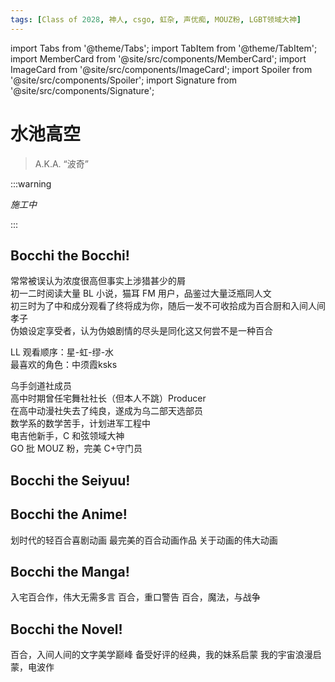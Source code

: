 ```yaml
---
tags: [Class of 2028, 神人, csgo, 虹杂, 声优痴, MOUZ粉, LGBT领域大神]
---
```


import Tabs from '@theme/Tabs';
import TabItem from '@theme/TabItem';
import MemberCard from '@site/src/components/MemberCard';
import ImageCard from '@site/src/components/ImageCard';
import Spoiler from '@site/src/components/Spoiler';
import Signature from '@site/src/components/Signature';

# 水池高空

> A.K.A. “波奇”

<MemberCard
  name="水池高空"
  subtitle="词条主角"
  avatar="https://lain.bgm.tv/pic/user/c/000/73/46/734644.jpg"
  link="https://bangumi.tv/user/734644"
/>

:::warning

_施工中_

:::

## Bocchi the Bocchi!

常常被误认为浓度很高但事实上涉猎甚少的屑\
初一二时阅读大量 BL 小说，猫耳 FM 用户，品鉴过大量泛瓶同人文\
初三时为了中和成分观看了终将成为你，随后一发不可收拾成为百合厨和入间人间孝子\
伪娘设定享受者，认为伪娘剧情的尽头是同化<Spoiler>这又何尝不是一种百合</Spoiler>

LL 观看顺序：星-虹-缪-水\
最喜欢的角色：中须霞<Spoiler>ksks</Spoiler>

乌手剑道社成员\
高中时期曾任宅舞社社长（但本人不跳）<Spoiler>Producer</Spoiler>\
在高中动漫社失去了纯良，遂成为乌二部天选部员\
数学系的数学苦手，计划进军工程中\
电吉他新手，C 和弦领域大神\
GO 批 MOUZ 粉，完美 C+守门员

## Bocchi the Seiyuu!

<MemberCard
name="相良茉优"
subtitle="假偶像，真兄弟"
avatar="https://pbs.twimg.com/profile_images/1815297063011352576/dsfZlISE_400x400.jpg"
link="https://highpine.co.jp/talent/sagara-mayu.html"
/>

<MemberCard
  name="楠木灯"
  subtitle="不能忘记的人"
  avatar="https://pbs.twimg.com/profile_images/1833156286617468928/vFmpd0Wv_400x400.jpg"
  link="https://www.kusunokitomori.com/"
/>

<MemberCard
  name="黑泽朋世"
  subtitle="我爹，演技无敌"
  avatar="https://pbs.twimg.com/profile_images/1734220846171086848/CWcgeLfU_400x400.jpg"
  link="https://tomoyokurosawa.com/"
/>

## Bocchi the Anime!

<Tabs>
  <TabItem value="anime-1" label="孤独摇滚">
    划时代的轻百合喜剧动画
    <ImageCard
      image="https://lain.bgm.tv/r/400/pic/cover/l/e2/e7/328609_2EHLJ.jpg"
      title="ぼっち・ざ・ろっく！"
      link="https://bangumi.tv/subject/328609"
      maxWidth="360px"
    />
  </TabItem>

  <TabItem value="anime-2" label="莉兹与青鸟">
    最完美的百合动画作品
    <ImageCard
      image="https://lain.bgm.tv/r/400/pic/cover/l/1d/35/216371_5926R.jpg"
      title="リズと青い鳥"
      link="https://bgm.tv/subject/216371"
      maxWidth="360px"
    />
  </TabItem>

  <TabItem value="anime-3" label="白箱">
    关于动画的伟大动画
    <ImageCard
      image="https://lain.bgm.tv/r/400/pic/cover/l/73/26/110467_Fx9tT.jpg"
      title="SHIROBAKO"
      link="https://bgm.tv/subject/110467"
      maxWidth="360px"
    />
  </TabItem>
</Tabs>

## Bocchi the Manga!

<Tabs>
  <TabItem value="manga-1" label="终将成为你">
    入宅百合作，伟大无需多言
    <ImageCard
      image="https://lain.bgm.tv/r/400/pic/cover/l/32/48/132936_KlKa0.jpg"
      title="やがて君になる"
      link="https://bgm.tv/subject/132936"
      maxWidth="360px"
    />
  </TabItem>

  <TabItem value="manga-2" label="污秽不堪的你最可爱了">
    百合，重口警告
    <ImageCard
      image="https://lain.bgm.tv/r/400/pic/cover/l/7a/ec/285054_GuQL6.jpg"
      title="きたない君がいちばんかわいい"
      link="https://bgm.tv/subject/285054"
      maxWidth="360px"
    />
  </TabItem>

  <TabItem value="manga-3" label="与你相恋到生命尽头">
    百合，魔法，与战争
    <ImageCard
      image="https://lain.bgm.tv/r/400/pic/cover/l/49/28/254437_V0nL4.jpg"
      title="きみが死ぬまで恋をしたい"
      link="https://bgm.tv/subject/254437"
      maxWidth="360px"
    />
  </TabItem>
</Tabs>

## Bocchi the Novel!

<Tabs>
  <TabItem value="novel-1" label="少女妄想中">
    百合，入间人间的文字美学巅峰
    <ImageCard
      image="https://lain.bgm.tv/pic/cover/l/b1/80/206284_34gU3.jpg"
      title="少女妄想中。"
      link="https://bgm.tv/subject/206284"
      maxWidth="360px"
    />
  </TabItem>

  <TabItem value="novel-2" label="妹妹人生">
    备受好评的经典，我的妹系启蒙
    <ImageCard
      image="https://lain.bgm.tv/r/400/pic/cover/l/8f/c1/223229_77X0K.jpg"
      title="いもーとらいふ"
      link="https://bgm.tv/subject/223229"
      maxWidth="360px"
    />
  </TabItem>

  <TabItem value="novel-3" label="电波女与青春男">
    我的宇宙浪漫启蒙，电波作
    <ImageCard
      image="https://lain.bgm.tv/r/400/pic/cover/l/bc/37/7918_zO4o4.jpg"
      title="電波女と青春男"
      link="https://bgm.tv/subject/7918"
      maxWidth="360px"
    />
  </TabItem>
</Tabs>
